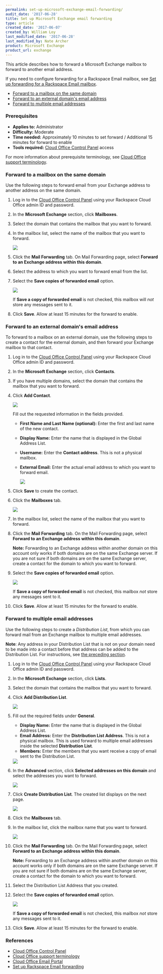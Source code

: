 ```yaml
---
permalink: set-up-microsoft-exchange-email-forwarding/
audit_date: '2017-06-28'
title: Set up Microsoft Exchange email forwarding
type: article
created_date: '2017-06-07'
created_by: William Loy
last_modified_date: '2017-06-28'
last_modified_by: Nate Archer
product: Microsoft Exchange
product_url: exchange
---
```


This article describes how to forward a Microsoft Exchange mailbox to forward to another email address.

If you need to configure forwarding for a Rackspace Email mailbox, see [Set up forwarding for a Rackspace Email mailbox](/support/how-to/set-up-rackspace-email-forwarding/).

- [Forward to a mailbox on the same domain](#forward-to-a-mailbox-on-the-same-domain)
- [Forward to an external domain's email address](#forward-to-an-external-domains-email-address)
- [Forward to multiple email addresses](#forward-to-multiple-email-addresses)

### Prerequisites

- **Applies to:** Administrator
- **Difficulty:** Moderate
- **Time needed:** Approximately 10 minutes to set forward / Additional 15 minutes for forward to enable
- **Tools required:** [Cloud Office Control Panel](https://cp.rackspace.com) access

For more information about prerequisite terminology, see [Cloud Office support terminology](/support/how-to/cloud-office-support-terminology).

### Forward to a mailbox on the same domain

Use the following steps to forward email from your Exchange address to another address on the same domain.

1. Log in to the [Cloud Office Control Panel](https://cp.rackspace.com/) using your Rackspace Cloud Office admin ID and password.
2. In the **Microsoft Exchange** section, click **Mailboxes**.
3. Select the domain that contains the mailbox that you want to forward.
4. In the mailbox list, select the name of the mailbox that you want to forward.

   <img src="hex-forward-2.png" />

5. Click the **Mail Forwarding** tab. On Mail Forwarding page, select **Forward to an Exchange address within this domain**.
6. Select the address to which you want to forward email from the list.
7. Select the **Save copies of forwarded email** option.

    <img src="hex-forward-3.png" />

    If **Save a copy of forwarded email** is not checked, this mailbox will _not_ store any messages sent to it.

8. Click **Save**. Allow at least 15 minutes for the forward to enable.

### Forward to an external domain's email address

To forward to a mailbox on an external domain, use the following steps to create a contact for the external domain, and then forward your Exchange mailbox to that contact.

1. Log in to the [Cloud Office Control Panel](https://cp.rackspace.com/) using your Rackspace Cloud Office admin ID and password.
2. In the **Microsoft Exchange** section, click **Contacts**.
3. If you have multiple domains, select the domain that contains the mailbox that you want to forward.
4. Click **Add Contact**.

   <img src="hex-forward-contact-2.png" />

   Fill out the requested information in the fields provided.

    - **First Name and Last Name (optional):** Enter the first and last name of the new contact.
    - **Display Name:** Enter the name that is displayed in the Global Address List.
    - **Username:** Enter the **Contact address**. This is not a physical mailbox.
    - **External Email:** Enter the actual email address to which you want to forward email.

       <img src="hex-forward-contact-3.png" />

5. Click **Save** to create the contact.
6. Click the **Mailboxes** tab.

   <img src="hex-forward-contact-4.png" />

7. In the mailbox list, select the name of the mailbox that you want to forward.
8. Click the **Mail Forwarding** tab. On the Mail Forwarding page, select **Forward to an Exchange address within this domain**.

   **Note:** Forwarding to an Exchange address within another domain on this account only works if both domains are on the same Exchange server. If you are not sure if both domains are on the same Exchange server, create a contact for the domain to which you want to forward.

9. Select the **Save copies of forwarded email** option.

    <img src="hex-forward-contact-6.png" />

    If **Save a copy of forwarded email** is not checked, this mailbox _not_ store any messages sent to it.

10. Click **Save**. Allow at least 15 minutes for the forward to enable.

### Forward to multiple email addresses

Use the following steps to create a *Distribution List*, from which you can forward mail from an Exchange mailbox to multiple email addresses.

**Note**: Any address in your Distribution List that is not on your domain need to be made into a contact before that address can be added to the Distribution List. For instructions, see [the preceding section](#forward-to-an-external-domains-email-address).

1. Log in to the [Cloud Office Control Panel](https://cp.rackspace.com/) using your Rackspace Cloud Office admin ID and password.
2. In the **Microsoft Exchange** section, click **Lists**.
3. Select the domain that contains the mailbox that you want to forward.
4. Click **Add Distribution List**.  

   <img src="hex-forward-multi-2.png" />

5. Fill out the required fields under **General**.

    - **Display Name:** Enter the name that is displayed in the Global Address List.
    - **Email Address:** Enter the **Distribution List Address**. This is not a physical mailbox. This is used forward to multiple email addresses inside the selected **Distribution List**.
    - **Members:** Enter the members that you want receive a copy of email sent to the Distribution List.

    <img src="hex-forward-multi-3.png" />

6. In the **Advanced** section, click **Selected addresses on this domain** and select the addresses you want to forward.

   <img src="hex-forward-multi-4.png" />

7. Click **Create Distribution List**. The created list displays on the next page.

   <img src="hex-forward-multi-5.png" />

8. Click the **Mailboxes** tab.

9. In the mailbox list, click the mailbox name that you want to forward.

   <img src="hex-forward-multi-6.png" />

10. Click the **Mail Forwarding** tab. On the Mail Forwarding page, select **Forward to an Exchange address within this domain**.

    **Note:** Forwarding to an Exchange address within another domain on this account works only if both domains are on the same Exchange server. If you are not sure if both domains are on the same Exchange server, create a contact for the domain to which you want to forward.

11. Select the Distribution List Address that you created.

12. Select the **Save copies of forwarded email** option.

    <img src="hex-forward-multi-7.png" />

    If **Save a copy of forwarded email** is not checked, this mailbox _not_ store any messages sent to it.

13. Click **Save**. Allow at least 15 minutes for the forward to enable.

### References

- [Cloud Office Control Panel](https://cp.rackspace.com/)
- [Cloud Office support terminology](/support/how-to/cloud-office-support-terminology)
- [Cloud Office Email Portal](https://apps.rackspace.com/index.php)
- [Set up Rackspace Email forwarding](/support/how-to/set-up-rackspace-email-forwarding/)
